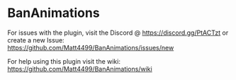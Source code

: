 # BanAnimations
For issues with the plugin, visit the Discord @ https://discord.gg/PtACTzt 
or create a new Issue: https://github.com/Matt4499/BanAnimations/issues/new  

For help using this plugin visit the wiki: https://github.com/Matt4499/BanAnimations/wiki


